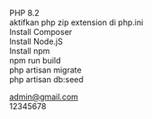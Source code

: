 PHP 8.2 <br />
aktifkan php zip extension di php.ini <br />
Install Composer <br />
Install Node.jS  <br />
Install npm  <br />
npm run build  <br />
php artisan migrate <br />
php artisan db:seed <br />


admin@gmail.com <br />
12345678

